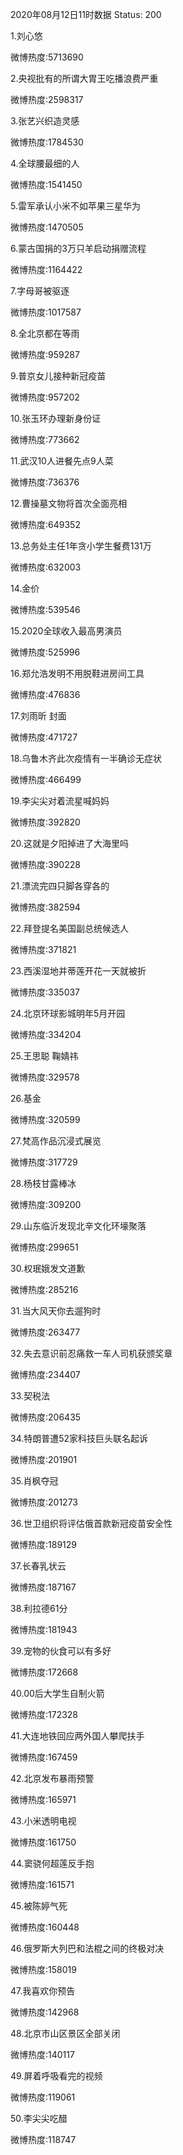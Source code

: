2020年08月12日11时数据
Status: 200

1.刘心悠

微博热度:5713690

2.央视批有的所谓大胃王吃播浪费严重

微博热度:2598317

3.张艺兴织造灵感

微博热度:1784530

4.全球腰最细的人

微博热度:1541450

5.雷军承认小米不如苹果三星华为

微博热度:1470505

6.蒙古国捐的3万只羊启动捐赠流程

微博热度:1164422

7.字母哥被驱逐

微博热度:1017587

8.全北京都在等雨

微博热度:959287

9.普京女儿接种新冠疫苗

微博热度:957202

10.张玉环办理新身份证

微博热度:773662

11.武汉10人进餐先点9人菜

微博热度:736376

12.曹操墓文物将首次全面亮相

微博热度:649352

13.总务处主任1年贪小学生餐费131万

微博热度:632003

14.金价

微博热度:539546

15.2020全球收入最高男演员

微博热度:525996

16.郑允浩发明不用脱鞋进房间工具

微博热度:476836

17.刘雨昕 封面

微博热度:471727

18.乌鲁木齐此次疫情有一半确诊无症状

微博热度:466499

19.李尖尖对着流星喊妈妈

微博热度:392820

20.这就是夕阳掉进了大海里吗

微博热度:390228

21.漂流完四只脚各穿各的

微博热度:382594

22.拜登提名美国副总统候选人

微博热度:371821

23.西溪湿地并蒂莲开花一天就被折

微博热度:335037

24.北京环球影城明年5月开园

微博热度:334204

25.王思聪 鞠婧祎

微博热度:329578

26.基金

微博热度:320599

27.梵高作品沉浸式展览

微博热度:317729

28.杨枝甘露棒冰

微博热度:309200

29.山东临沂发现北辛文化环壕聚落

微博热度:299651

30.权珉娥发文道歉

微博热度:285216

31.当大风天你去遛狗时

微博热度:263477

32.失去意识前忍痛救一车人司机获颁奖章

微博热度:234407

33.契税法

微博热度:206435

34.特朗普遭52家科技巨头联名起诉

微博热度:201901

35.肖枫夺冠

微博热度:201273

36.世卫组织将评估俄首款新冠疫苗安全性

微博热度:189129

37.长春乳状云

微博热度:187167

38.利拉德61分

微博热度:181943

39.宠物的伙食可以有多好

微博热度:172668

40.00后大学生自制火箭

微博热度:172328

41.大连地铁回应两外国人攀爬扶手

微博热度:167459

42.北京发布暴雨预警

微博热度:165971

43.小米透明电视

微博热度:161750

44.窦骁何超莲反手抱

微博热度:161571

45.被陈婷气死

微博热度:160448

46.俄罗斯大列巴和法棍之间的终极对决

微博热度:158019

47.我喜欢你预告

微博热度:142968

48.北京市山区景区全部关闭

微博热度:140117

49.屏着呼吸看完的视频

微博热度:119061

50.李尖尖吃醋

微博热度:118747

